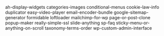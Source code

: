 ah-display-widgets
categories-images
conditional-menus
cookie-law-info
duplicator
easy-video-player
email-encoder-bundle
google-sitemap-generator
formidable
loftloader
mailchimp-for-wp
page-or-post-clone
popup-maker
really-simple-ssl
slide-anything
sp-faq
sticky-menu-or-anything-on-scroll
taxonomy-terms-order
wp-custom-admin-interface
